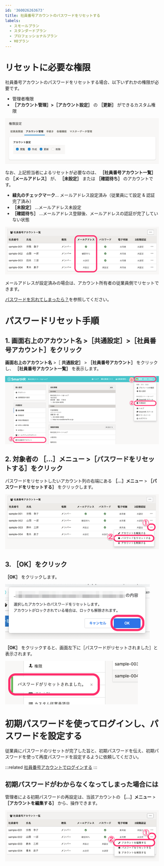 ```yaml
---
id: '360026263673'
title: 社員番号アカウントのパスワードをリセットする
labels:
  - スモールプラン
  - スタンダードプラン
  - プロフェッショナルプラン
  - ¥0プラン
---
```

# リセットに必要な権限

社員番号アカウントのパスワードをリセットする場合、以下いずれかの権限が必要です。

- 管理者権限
-  **［アカウント管理］>［アカウント設定］** の **［更新］** ができるカスタム権限

![](./__________2022-03-16_14_00_47.png)

なお、上記担当者によるリセットが必要なのは、 **［社員番号アカウント一覧］** の **［メールアドレス］** が、 **［未設定］** または **［確認待ち］** のアカウントです。

- **緑丸のチェックマーク**… メールアドレス設定済み（従業員にて設定 & 認証完了済み）
-  **［未設定］** …メールアドレス未設定
-  **［確認待ち］** …メールアドレス登録後、メールアドレスの認証が完了していない状態

![](./shainbango_reset_01.png)

メールアドレスが設定済みの場合は、アカウント所有者の従業員側でリセットできます。

[パスワードを忘れてしまったら？](https://knowledge.smarthr.jp/hc/ja/articles/360026265593)を参照してください。

# パスワードリセット手順

## 1\. 画面右上のアカウント名 >［共通設定］>［社員番号アカウント］をクリック

**画面右上のアカウント名** \>［ **共通設定］** \> **［社員番号アカウント］** をクリックし、 **［社員番号アカウント一覧］** を表示します。

![](./shainbango_reset_06.png)

## 2\. 対象者の ［...］メニュー >［パスワードをリセットする］をクリック

パスワードをリセットしたいアカウント列の右端にある **［…］メニュー**  \> **［パスワードをリセットする］** をクリックします。

![](./shainbango_reset_02.png)

## 3\. ［OK］をクリック

 **［OK］** をクリックします。

![](./shainbango_reset_03.png)

 **［OK］** をクリックすると、画面左下に［パスワードがリセットされました］と表示されます。

![](./shainbango_reset_04.png)

# 初期パスワードを使ってログインし、パスワードを設定する

従業員にパスワードのリセットが完了した旨と、初期パスワードを伝え、初期パスワードを使って再度パスワードを設定するように依頼してください。

:::related
[社員番号アカウントでログインする](https://knowledge.smarthr.jp/hc/ja/articles/360026263133)
:::

## 初期パスワードがわからなくなってしまった場合には

管理者による初期パスワードの再設定は、当該アカウントの **［…］メニュー**  > **［アカウントを編集する］** から、操作できます。

![](./shainbango_reset_05.png)

